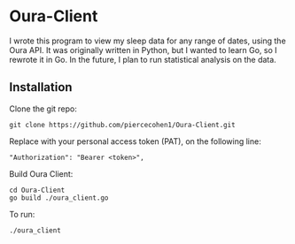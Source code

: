 # Oura-Client
I wrote this program to view my sleep data for any range of dates, using the Oura API. It was originally written in Python, but I wanted to learn Go, so I rewrote it in Go. In the future, I plan to run statistical analysis on the data.

## Installation
Clone the git repo:
```
git clone https://github.com/piercecohen1/Oura-Client.git
```

Replace <token> with your personal access token (PAT), on the following line:
```
"Authorization": "Bearer <token>",
```


Build Oura Client:
```
cd Oura-Client
go build ./oura_client.go
```

To run:
```
./oura_client
```
